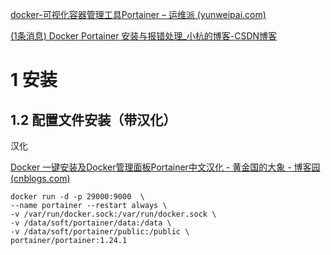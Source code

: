 [docker-可视化容器管理工具Portainer – 运维派 (yunweipai.com)](http://www.yunweipai.com/34991.html)

[(1条消息) Docker Portainer 安装与报错处理_小杭的博客-CSDN博客](https://blog.csdn.net/xiaohangblog/article/details/105513360)

# 1 安装



## 1.2 配置文件安装（带汉化）

汉化

[Docker 一键安装及Docker管理面板Portainer中文汉化 - 黄金国的大象 - 博客园 (cnblogs.com)](https://www.cnblogs.com/gaodi2345/p/13580259.html)

```
docker run -d -p 29000:9000  \
--name portainer --restart always \
-v /var/run/docker.sock:/var/run/docker.sock \
-v /data/soft/portainer/data:/data \
-v /data/soft/portainer/public:/public \
portainer/portainer:1.24.1
```

